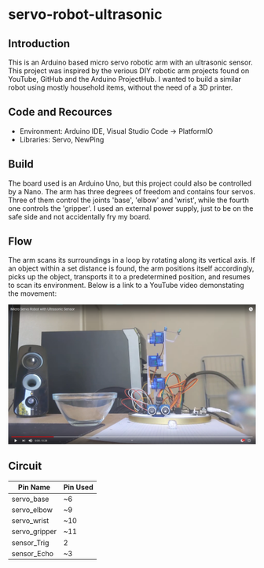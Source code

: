 # servo-robot-ultrasonic


## Introduction
This is an Arduino based micro servo robotic arm with an ultrasonic sensor. This project was inspired by the verious DIY robotic arm projects found on YouTube, GitHub and the Arduino ProjectHub. I wanted to build a similar robot using mostly household items, without the need of a 3D printer.


## Code and Recources
- Environment: Arduino IDE, Visual Studio Code -> PlatformIO
- Libraries: Servo, NewPing


## Build
The board used is an Arduino Uno, but this project could also be controlled by a Nano. The arm has three degrees of freedom and contains four servos. Three of them control the joints 'base', 'elbow' and 'wrist', while the fourth one controls the 'gripper'. I used an external power supply, just to be on the safe side and not accidentally fry my board.


## Flow
The arm scans its surroundings in a loop by rotating along its vertical axis. If an object within a set distance is found, the arm positions itself accordingly, picks up the object, transports it to a predetermined position, and resumes to scan its environment. Below is a link to a YouTube video demonstating the movement:

[![Micro Servo Robot with Ultrasonic Sensor](images/servo_robot_ultrasonic.png)](https://youtu.be/X36ca0j59DI "Micro Servo Robot with Ultrasonic Sensor")

## Circuit
Pin Name | Pin Used
------------ | -------------
servo_base | ~6
servo_elbow | ~9
servo_wrist | ~10
servo_gripper | ~11
sensor_Trig | 2
sensor_Echo | ~3
